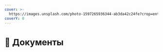 ```yaml
---
cover: >-
  https://images.unsplash.com/photo-1597265936344-ab3da42c24fe?crop=entropy&cs=srgb&fm=jpg&ixid=M3wxOTcwMjR8MHwxfHNlYXJjaHwxfHxwcm9ncmFtbXN8ZW58MHx8fHwxNzA3NDI3NDUwfDA&ixlib=rb-4.0.3&q=85
coverY: 0
---
```


# 📄 Документы

